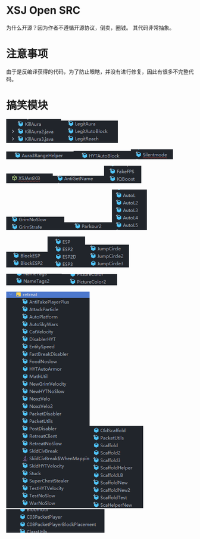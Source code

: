 # XSJ Open SRC
为什么开源？因为作者不遵循开源协议，倒卖，圈钱。 其代码非常抽象。

# 注意事项
由于是反编译获得的代码，为了防止眼瞎，并没有进行修复，因此有很多不完整代码。

# 搞笑模块
![img_2.png](images/img_2.png)![img_6.png](images/img_6.png)

![img_3.png](images/img_3.png)![img_4.png](images/img_4.png)![img_5.png](images/img_5.png)

![img_7.png](images/img_7.png)![img_9.png](images/img_9.png)![img_10.png](images/img_10.png)

![img_11.png](images/img_11.png)![img_12.png](images/img_12.png)![img_13.png](images/img_13.png)

![img_14.png](images/img_14.png)![img_15.png](images/img_15.png)![img_16.png](images/img_16.png)

![img_17.png](images/img_17.png)![img_18.png](images/img_18.png)

![img_19.png](images/img_19.png)![img_20.png](images/img_20.png)![img_21.png](images/img_21.png)